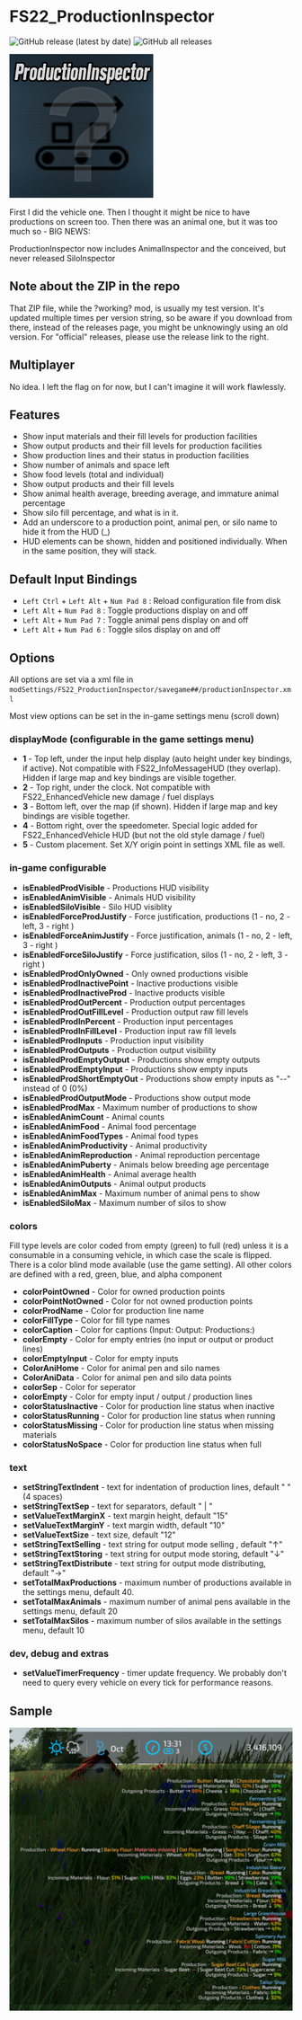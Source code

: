 # FS22_ProductionInspector

![GitHub release (latest by date)](https://img.shields.io/github/v/release/jtsage/FS22_ProductionInspector) ![GitHub all releases](https://img.shields.io/github/downloads/jtsage/FS22_ProductionInspector/total)

<p align="left">
  <img src="https://github.com/jtsage/FS22_ProductionInspector/raw/main/modIcon.png">
</p>

First I did the vehicle one.  Then I thought it might be nice to have productions on screen too.  Then there was an animal one, but it was too much so - BIG NEWS:

ProductionInspector now includes AnimalInspector and the conceived, but never released SiloInspector

## Note about the ZIP in the repo

That ZIP file, while the ?working? mod, is usually my test version.  It's updated multiple times per
version string, so be aware if you download from there, instead of the releases page, you might be
unknowingly using an old version.  For "official" releases, please use the release link to the right.

## Multiplayer

No idea.  I left the flag on for now, but I can't imagine it will work flawlessly.

## Features

* Show input materials and their fill levels for production facilities
* Show output products and their fill levels for production facilities
* Show production lines and their status in production facilities
* Show number of animals and space left
* Show food levels (total and individual)
* Show output products and their fill levels
* Show animal health average, breeding average, and immature animal percentage
* Show silo fill percentage, and what is in it.
* Add an underscore to a production point, animal pen, or silo name to hide it from the HUD (_)
* HUD elements can be shown, hidden and positioned individually.  When in the same position, they will stack.

## Default Input Bindings

* `Left Ctrl` + `Left Alt` + `Num Pad 8` : Reload configuration file from disk
* `Left Alt` + `Num Pad 8` : Toggle productions display on and off
* `Left Alt` + `Num Pad 7` : Toggle animal pens display on and off
* `Left Alt` + `Num Pad 6` : Toggle silos display on and off

## Options

All options are set via a xml file in `modSettings/FS22_ProductionInspector/savegame##/productionInspector.xml`

Most view options can be set in the in-game settings menu (scroll down)

### displayMode (configurable in the game settings menu)

* __1__ - Top left, under the input help display (auto height under key bindings, if active). Not compatible with FS22_InfoMessageHUD (they overlap).  Hidden if large map and key bindings are visible together.
* __2__ - Top right, under the clock.  Not compatible with FS22_EnhancedVehicle new damage / fuel displays
* __3__ - Bottom left, over the map (if shown). Hidden if large map and key bindings are visible together.
* __4__ - Bottom right, over the speedometer.  Special logic added for FS22_EnhancedVehicle HUD (but not the old style damage / fuel)
* __5__ - Custom placement.  Set X/Y origin point in settings XML file as well.

### in-game configurable


* __isEnabledProdVisible__ - Productions HUD visibility
* __isEnabledAnimVisible__ - Animals HUD visibility
* __isEnabledSiloVisible__ - Silo HUD visiblity
* __isEnabledForceProdJustify__ - Force justification, productions (1 - no, 2 - left, 3 - right )
* __isEnabledForceAnimJustify__ - Force justification, animals (1 - no, 2 - left, 3 - right )
* __isEnabledForceSiloJustify__ - Force justification, silos (1 - no, 2 - left, 3 - right )
* __isEnabledProdOnlyOwned__ - Only owned productions visible
* __isEnabledProdInactivePoint__ - Inactive productions visible
* __isEnabledProdInactiveProd__ - Inactive products visible
* __isEnabledProdOutPercent__ - Production output percentages
* __isEnabledProdOutFillLevel__ - Production output raw fill levels
* __isEnabledProdInPercent__ - Production input percentages
* __isEnabledProdInFillLevel__ - Production input raw fill levels
* __isEnabledProdInputs__ - Production input visibility
* __isEnabledProdOutputs__ - Production output visibility
* __isEnabledProdEmptyOutput__ - Productions show empty outputs
* __isEnabledProdEmptyInput__ - Productions show empty inputs
* __isEnabledProdShortEmptyOut__ - Productions show empty inputs as "--" instead of 0 (0%)
* __isEnabledProdOutputMode__ - Productions show output mode
* __isEnabledProdMax__ - Maximum number of productions to show
* __isEnabledAnimCount__ - Animal counts
* __isEnabledAnimFood__ - Animal food percentage
* __isEnabledAnimFoodTypes__ - Animal food types
* __isEnabledAnimProductivity__ - Animal productivity
* __isEnabledAnimReproduction__ - Animal reproduction percentage
* __isEnabledAnimPuberty__ - Animals below breeding age percentage
* __isEnabledAnimHealth__ - Animal average health
* __isEnabledAnimOutputs__ - Animal output products
* __isEnabledAnimMax__ - Maximum number of animal pens to show
* __isEnabledSiloMax__ - Maximum number of silos to show

### colors

Fill type levels are color coded from empty (green) to full (red) unless it is a consumable in a consuming vehicle, in which case the scale is flipped.  There is a color blind mode available (use the game setting).  All other colors are defined with a red, green, blue, and alpha component

* __colorPointOwned__ - Color for owned production points
* __colorPointNotOwned__ - Color for not owned production points
* __colorProdName__ - Color for production line name
* __colorFillType__ - Color for fill type names
* __colorCaption__ - Color for captions (Input: Output: Productions:)
* __colorEmpty__ - Color for empty entries (no input or output or product lines)
* __colorEmptyInput__ - Color for empty inputs
* __ColorAniHome__ - Color for animal pen and silo names
* __ColorAniData__ - Color for animal pen and silo data points
* __colorSep__ - Color for seperator
* __colorEmpty__ - Color for empty input / output / production lines
* __colorStatusInactive__ - Color for production line status when inactive
* __colorStatusRunning__ - Color for production line status when running
* __colorStatusMissing__ - Color for production line status when missing materials
* __colorStatusNoSpace__ - Color for production line status when full

### text

* __setStringTextIndent__ - text for indentation of production lines, default "    " (4 spaces)
* __setStringTextSep__ - text for separators, default " | "
* __setValueTextMarginX__ - text margin height, default "15"
* __setValueTextMarginY__ - text margin width, default "10"
* __setValueTextSize__ - text size, default "12"
* __setStringTextSelling__ - text string for output mode selling , default "↑"
* __setStringTextStoring__ - text string for output mode storing, default "↓"
* __setStringTextDistribute__ - text string for output mode distributing, default "→"
* __setTotalMaxProductions__ - maximum number of productions available in the settings menu, default 40.
* __setTotalMaxAnimals__ - maximum number of animal pens available in the settings menu, default 20
* __setTotalMaxSilos__ - maximum number of silos available in the settings menu, default 10

### dev, debug and extras

* __setValueTimerFrequency__ - timer update frequency. We probably don't need to query every vehicle on every tick for performance reasons.

## Sample

<p align="center">
  <img width="650" src="https://github.com/jtsage/FS22_ProductionInspector/raw/main/readme_sample.png">
</p>
